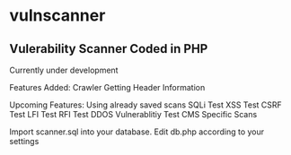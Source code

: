 vulnscanner
===========

Vulerability Scanner Coded in PHP
-----------------
Currently  under development

Features Added:
Crawler
Getting Header Information

Upcoming Features:
Using already saved scans
SQLi Test
XSS Test
CSRF Test
LFI Test
RFI Test
DDOS Vulnerablitiy Test
CMS Specific Scans



Import scanner.sql into your database.
Edit db.php according to your settings
